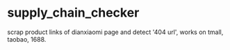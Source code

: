 # supply_chain_checker
scrap product links of dianxiaomi page and detect '404 url', works on tmall, taobao, 1688.
